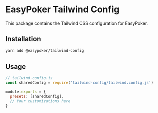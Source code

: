 # EasyPoker Tailwind Config

This package contains the Tailwind CSS configuration for EasyPoker.

## Installation

```bash
yarn add @easypoker/tailwind-config
```

## Usage

```js
// tailwind.config.js
const sharedConfig = require('tailwind-config/tailwind.config.js')

module.exports = {
  presets: [sharedConfig], 
  // Your customizations here
}

```